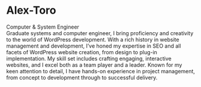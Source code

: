 # Alex-Toro
Computer &amp; System Engineer<br>
Graduate systems and computer engineer, I bring proficiency and creativity to the world of WordPress development. With a rich history in website management and development, I’ve honed my expertise in SEO and all facets of WordPress website creation, from design to plug-in implementation. My skill set includes crafting engaging, interactive websites, and I excel both as a team player and a leader. Known for my keen attention to detail, I have hands-on experience in project management, from concept to development through to successful delivery.
